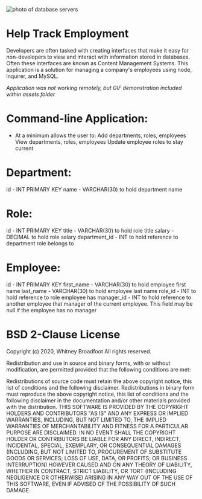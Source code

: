 ![photo of database servers](https://user-images.githubusercontent.com/55456375/76482963-62839680-63db-11ea-8dc0-35b92c5c0b18.png)

# Help Track Employment

Developers are often tasked with creating interfaces that make it easy for non-developers to view and interact with information stored in databases. Often these interfaces are known as Content Management Systems. 
This application is a solution for managing a company's employees using node, inquirer, and MySQL.

*Application was not working remotely, but GIF demonstration included within assets folder* 

# Command-line Application:
* At a minimum allows the user to:
Add departments, roles, employees
View departments, roles, employees
Update employee roles to stay current

# Department:
id - INT PRIMARY KEY
name - VARCHAR(30) to hold department name

# Role:
id - INT PRIMARY KEY
title -  VARCHAR(30) to hold role title
salary -  DECIMAL to hold role salary
department_id -  INT to hold reference to department role belongs to

# Employee:
id - INT PRIMARY KEY
first_name - VARCHAR(30) to hold employee first name
last_name - VARCHAR(30) to hold employee last name
role_id - INT to hold reference to role employee has
manager_id - INT to hold reference to another employee that manager of the current employee. This field may be null if the employee has no manager

# BSD 2-Clause License
Copyright (c) 2020, Whitney Broadfoot All rights reserved.

Redistribution and use in source and binary forms, with or without modification, are permitted provided that the following conditions are met:

Redistributions of source code must retain the above copyright notice, this list of conditions and the following disclaimer. Redistributions in binary form must reproduce the above copyright notice, this list of conditions and the following disclaimer in the documentation and/or other materials provided with the distribution. THIS SOFTWARE IS PROVIDED BY THE COPYRIGHT HOLDERS AND CONTRIBUTORS "AS IS" AND ANY EXPRESS OR IMPLIED WARRANTIES, INCLUDING, BUT NOT LIMITED TO, THE IMPLIED WARRANTIES OF MERCHANTABILITY AND FITNESS FOR A PARTICULAR PURPOSE ARE DISCLAIMED. IN NO EVENT SHALL THE COPYRIGHT HOLDER OR CONTRIBUTORS BE LIABLE FOR ANY DIRECT, INDIRECT, INCIDENTAL, SPECIAL, EXEMPLARY, OR CONSEQUENTIAL DAMAGES (INCLUDING, BUT NOT LIMITED TO, PROCUREMENT OF SUBSTITUTE GOODS OR SERVICES; LOSS OF USE, DATA, OR PROFITS; OR BUSINESS INTERRUPTION) HOWEVER CAUSED AND ON ANY THEORY OF LIABILITY, WHETHER IN CONTRACT, STRICT LIABILITY, OR TORT (INCLUDING NEGLIGENCE OR OTHERWISE) ARISING IN ANY WAY OUT OF THE USE OF THIS SOFTWARE, EVEN IF ADVISED OF THE POSSIBILITY OF SUCH DAMAGE.
